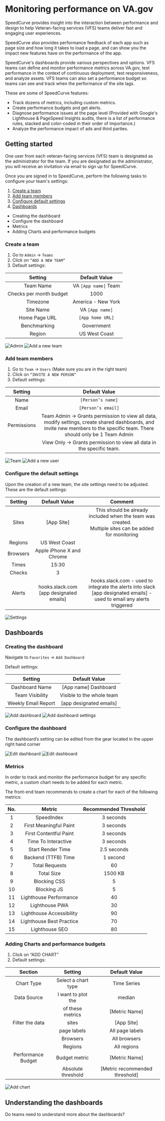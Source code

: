 # Monitoring performance on VA.gov

SpeedCurve provides insight into the interaction between performance and design to help Veteran-facing services (VFS) teams deliver fast and engaging user experiences.

SpeedCurve also provides performance feedback of each app such as page size and how long it takes to load a page, and can show you the impact new features have on the performance of the app.

SpeedCurve's dashboards provide various perspectives and options. VFS teams can define and monitor performance metrics across VA.gov, test performance in the context of continuous deployment, test responsiveness, and analyze assets. VFS teams can also set a performance budget so teams can see and track when the performance of the site lags.

These are some of SpeedCurve features:

- Track dozens of metrics, including custom metrics.
- Create performance budgets and get alerts.
- Diagnose performance issues at the page level (Provided with Google's Lighthouse & PageSpeed Insights audits, there is a list of performance rules, stacked and color-coded in their order of importance.)
- Analyze the performance impact of ads and third parties.

## Getting started

One user from each veteran-facing services (VFS) team is designated as the administrator for the team. If you are designated as the administrator, you will receive an invitation via email to sign up for SpeedCurve.

Once you are signed in to SpeedCurve, perform the following tasks to configure your team's settings:

1. [Create a team](#create-a-team)
2. [Add team members](#add-team-member)
3. [Configure default settings](#default-settings)
4. [Dashboards](#dashboards)

- Creating the dashboard
- Configure the dashboard
- Metrics
- Adding Charts and performance budgets

### Create a team <a name='create-a-team'></a>

1. Go to `Admin` -> `Teams`
2. Click on `“ADD A NEW TEAM”`
3. Default settings:

|         Setting         |    Default Value     |
| :---------------------: | :------------------: |
|        Team Name        | VA `[App name]` Team |
| Checks per month budget |         1000         |
|        Timezone         |  America - New York  |
|        Site Name        |   VA `[App name]`    |
|      Home Page URL      |   `[App home URL]`   |
|      Benchmarking       |      Government      |
|         Region          |    US West Coast     |

![Admin](../../images/speedCurve-admin.png)
![Add a new team](../../images/speedCurve-add-a-new-team.png)

### Add team members <a name='add-team-member'></a>

1. Go to `Team` -> `Users` (Make sure you are in the right team)
2. Click on `“INVITE A NEW PERSON”`
3. Default settings:

|   Setting   |                                                                                Default Value                                                                                |
| :---------: | :-------------------------------------------------------------------------------------------------------------------------------------------------------------------------: |
|    Name     |                                                                              `[Person’s name]`                                                                              |
|    Email    |                                                                             `[Person’s email]`                                                                              |
| Permissions | Team Admin -> Grants permission to view all data, modify settings, create shared dashboards, and invite new members to the specific team. There should only be 1 Team Admin |
|             |                                                    View Only -> Grants permission to view all data in the specific team.                                                    |

![Team](../../images/speedCurve-teams.png)
![Add a new user](../../images/speedCurve-add-a-new-user.png)

### Configure the default settings <a name='default-settings'></a>

Upon the creation of a new team, the site settings need to be adjusted. These are the default settings:

| Setting  |               Default Value                |                                                          Comment                                                          |
| :------: | :----------------------------------------: | :-----------------------------------------------------------------------------------------------------------------------: |
|  Sites   |                 [App Site]                 |         This should be already included when the team was created.<BR>Multiple sites can be added for monitoring          |
| Regions  |               US West Coast                |                                                                                                                           |
| Browsers |         Apple iPhone X and Chrome          |                                                                                                                           |
|  Times   |                   15:30                    |                                                                                                                           |
|  Checks  |                     3                      |                                                                                                                           |
|  Alerts  | hooks.slack.com<BR>[app designated emails] | hooks.slack.com - used to integrate the alerts into slack<BR>[app designated emails] - used to email any alerts triggered |

![Settings](../../images/speedCurve-settings.png)

## Dashboards <a name='dashboards'></a>

### Creating the dashboard

Navigate to `Favorites` -> `Add Dashboard`

Default settings:

|       Setting       |       Default Value       |
| :-----------------: | :-----------------------: |
|   Dashboard Name    |   [App name] Dashboard    |
|   Team Visibility   | Visible to the whole team |
| Weekly Email Report |  [app designated emails]  |

![Add dashboard](../../images/speedCurve-add-dashboard.png)
![Add dashboard settings](../../images/speedCurve-add-dashboard-settings.png)

### Configure the dashboard

The dashboard’s setting can be edited from the gear located in the upper right hand corner

![Edit dashboard](../../images/speedCurve-edit-dashboard.png)
![Edit dashboard](../../images/speedCurve-gear-dashboard.png)

### Metrics

In order to track and monitor the performance budget for any specific metric, a custom chart needs to be added for each metric.

The front-end team recommends to create a chart for each of the following metrics:

| No. |          Metric          | Recommended Threshold |
| :-: | :----------------------: | :-------------------: |
|  1  |        SpeedIndex        |       3 seconds       |
|  2  |  First Meaningful Paint  |       3 seconds       |
|  3  |  First Contentful Paint  |       3 seconds       |
|  4  |   Time To Interactive    |       3 seconds       |
|  5  |    Start Render Time     |      2.5 seconds      |
|  6  |   Backend (TTFB) Time    |       1 second        |
|  7  |      Total Requests      |          60           |
|  8  |        Total Size        |        1500 KB        |
|  9  |       Blocking CSS       |           5           |
| 10  |       Blocking JS        |           5           |
| 11  |  Lighthouse Performance  |          40           |
| 12  |      Lighthouse PWA      |          30           |
| 13  | Lighthouse Accessibility |          90           |
| 14  | Lighthouse Best Practice |          70           |
| 15  |      Lighthouse SEO      |          80           |

### Adding Charts and performance budgets

1. Click on “ADD CHART”
2. Default settings:

|      Section       |       Setting       |         Default Value          |
| :----------------: | :-----------------: | :----------------------------: |
|     Chart Type     | Select a chart type |          Time Series           |
|    Data Source     | I want to plot the  |             median             |
|                    |  of these metrics   |         [Metric Name]          |
|  Filter the data   |        sites        |           [App Site]           |
|                    |     page labels     |        All page labels         |
|                    |      Browsers       |          All browsers          |
|                    |       Regions       |          All regions           |
| Performance Budget |    Budget metric    |         [Metric Name]          |
|                    | Absolute threshold  | [Metric recommended threshold] |

![Add chart](../../images/speedCurve-add-chart.png)

## Understanding the dashboards

Do teams need to understand more about the dashboards?
